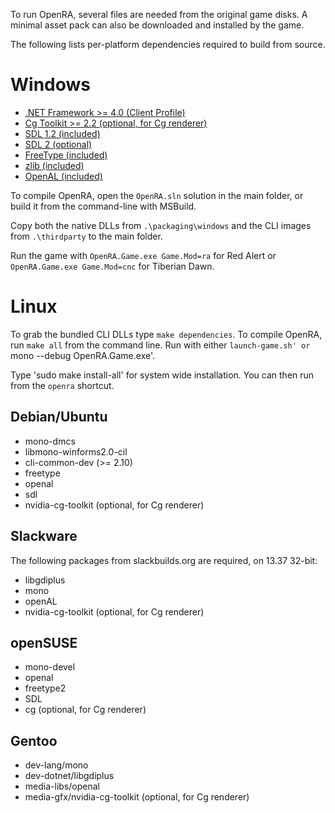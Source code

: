 To run OpenRA, several files are needed from the original game disks.
A minimal asset pack can also be downloaded and installed by the game.

The following lists per-platform dependencies required to build from source.

Windows
=======

* [.NET Framework >= 4.0 (Client Profile)](http://www.microsoft.com/en-us/download/details.aspx?id=17113)
* [Cg Toolkit >= 2.2 (optional, for Cg renderer)](https://developer.nvidia.com/cg-toolkit-download)
* [SDL 1.2 (included)](http://libsdl.org/download-1.2.php)
* [SDL 2 (optional)](http://www.libsdl.org/download-2.0.php)
* [FreeType (included)](http://gnuwin32.sourceforge.net/packages/freetype.htm)
* [zlib (included)](http://gnuwin32.sourceforge.net/packages/zlib.htm)
* [OpenAL (included)](http://kcat.strangesoft.net/openal.html)

To compile OpenRA, open the `OpenRA.sln` solution in the main folder,
or build it from the command-line with MSBuild.

Copy both the native DLLs from `.\packaging\windows`
and the CLI images from `.\thirdparty` to the main folder.

Run the game with `OpenRA.Game.exe Game.Mod=ra` for Red Alert
or `OpenRA.Game.exe Game.Mod=cnc` for Tiberian Dawn.

Linux
=====

To grab the bundled CLI DLLs type `make dependencies`.
To compile OpenRA, run `make all` from the command line.
Run with either `launch-game.sh' or `mono --debug OpenRA.Game.exe'.

Type 'sudo make install-all' for system wide installation. You
can then run from the `openra` shortcut.

Debian/Ubuntu
-------------

* mono-dmcs
* libmono-winforms2.0-cil
* cli-common-dev (>= 2.10)
* freetype
* openal
* sdl
* nvidia-cg-toolkit (optional, for Cg renderer)

Slackware
---------

The following packages from slackbuilds.org are required, on 13.37 32-bit:
* libgdiplus
* mono
* openAL
* nvidia-cg-toolkit (optional, for Cg renderer)

openSUSE
--------

* mono-devel
* openal
* freetype2
* SDL
* cg (optional, for Cg renderer)

Gentoo
------

* dev-lang/mono
* dev-dotnet/libgdiplus
* media-libs/openal
* media-gfx/nvidia-cg-toolkit (optional, for Cg renderer)
